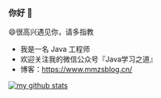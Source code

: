 ### 你好 👋

😄很高兴遇见你，请多指教

- 我是一名 Java 工程师
- 欢迎关注我的微信公众号『Java学习之道』
- 博客：https://www.mmzsblog.cn/

[![my github stats](https://github-readme-stats.vercel.app/api?username=mmzsblog)](//www.mmzsblog.cn)
